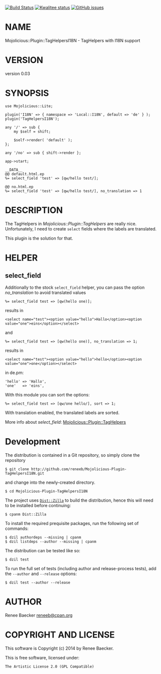 [![Build Status](https://travis-ci.org/reneeb/Mojolicious-Plugin-TagHelpersI18N.svg?branch=master)](https://travis-ci.org/reneeb/Mojolicious-Plugin-TagHelpersI18N)
[![Kwalitee status](http://cpants.cpanauthors.org/dist/Mojolicious-Plugin-TagHelpersI18N.png)](http://cpants.charsbar.org/dist/overview/Mojolicious-Plugin-TagHelpersI18N)
[![GitHub issues](https://img.shields.io/github/issues/reneeb/Mojolicious-Plugin-TagHelpersI18N.svg)](https://github.com/reneeb/Mojolicious-Plugin-TagHelpersI18N/issues)

# NAME

Mojolicious::Plugin::TagHelpersI18N - TagHelpers with I18N support

# VERSION

version 0.03

# SYNOPSIS

    use Mojolicious::Lite;
    
    plugin('I18N' => { namespace => 'Local::I18N', default => 'de' } );
    plugin('TagHelpersI18N');
    
    any '/' => sub {
        my $self = shift;
    
        $self->render( 'default' );
    };
    
    any '/no' => sub { shift->render };
    
    app->start;
    
    __DATA__
    @@ default.html.ep
    %= select_field 'test' => [qw/hello test/];
    
    @@ no.html.ep
    %= select_field 'test' => [qw/hello test/], no_translation => 1

# DESCRIPTION

The TagHelpers in _Mojolicious::Plugin::TagHelpers_ are really nice. Unfortunately, I need to create 
`select` fields where the labels are translated.

This plugin is the solution for that.

# HELPER

## select\_field

Additionally to the stock `select_field` helper, you can pass the option _no\_translation_ to avoid
translated values

    %= select_field test => [qw(hello one)];

results in

    <select name="test"><option value="hello">Hallo</option><option value="one">eins</option></select>

and

    %= select_field test => [qw(hello one)], no_translation => 1;

results in

    <select name="test"><option value="hello">hello</option><option value="one">one</option></select>

in de.pm:

    'hello' => 'Hallo',
    'one'   => 'eins',

With this module you can sort the options:

    %= select_field test => [qw/one hello/], sort => 1;

With translation enabled, the translated labels are sorted.

More info about _select\_field_: [Mojolicious::Plugin::TagHelpers](https://metacpan.org/pod/Mojolicious::Plugin::TagHelpers)



# Development

The distribution is contained in a Git repository, so simply clone the
repository

```
$ git clone http://github.com/reneeb/Mojolicious-Plugin-TagHelpersI18N.git
```

and change into the newly-created directory.

```
$ cd Mojolicious-Plugin-TagHelpersI18N
```

The project uses [`Dist::Zilla`](https://metacpan.org/pod/Dist::Zilla) to
build the distribution, hence this will need to be installed before
continuing:

```
$ cpanm Dist::Zilla
```

To install the required prequisite packages, run the following set of
commands:

```
$ dzil authordeps --missing | cpanm
$ dzil listdeps --author --missing | cpanm
```

The distribution can be tested like so:

```
$ dzil test
```

To run the full set of tests (including author and release-process tests),
add the `--author` and `--release` options:

```
$ dzil test --author --release
```

# AUTHOR

Renee Baecker <reneeb@cpan.org>

# COPYRIGHT AND LICENSE

This software is Copyright (c) 2014 by Renee Baecker.

This is free software, licensed under:

    The Artistic License 2.0 (GPL Compatible)
